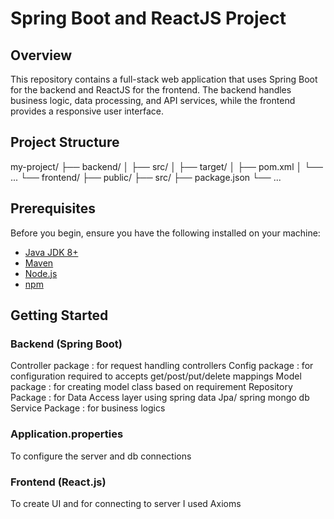 # Spring Boot and ReactJS Project

## Overview

This repository contains a full-stack web application that uses Spring Boot for the backend and ReactJS for the frontend. The backend handles business logic, data processing, and API services, while the frontend provides a responsive user interface.

## Project Structure
my-project/
├── backend/
│ ├── src/
│ ├── target/
│ ├── pom.xml
│ └── ...
└── frontend/
├── public/
├── src/
├── package.json
└── ...
## Prerequisites

Before you begin, ensure you have the following installed on your machine:

- [Java JDK 8+](https://www.oracle.com/java/technologies/javase-downloads.html)
- [Maven](https://maven.apache.org/install.html)
- [Node.js](https://nodejs.org/)
- [npm](https://www.npmjs.com/)

## Getting Started

### Backend (Spring Boot)
Controller package : for request handling controllers
Config package : for configuration required to accepts get/post/put/delete mappings
Model package : for creating model class based on requirement
Repository Package : for Data Access layer using spring data Jpa/ spring mongo db
Service Package : for business logics
### Application.properties
To configure the server and db connections
### Frontend (React.js)
To create UI and for connecting to server I used Axioms

